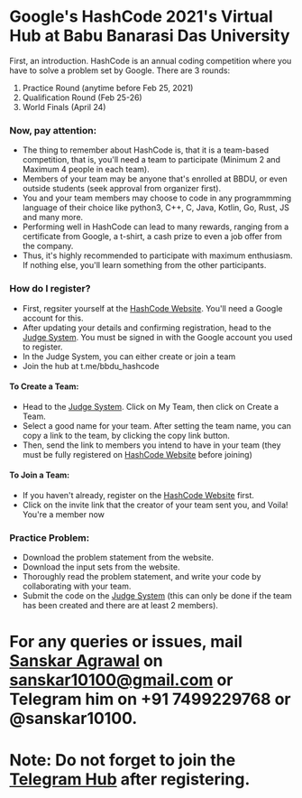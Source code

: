 # Google's HashCode 2021's Virtual Hub at Babu Banarasi Das University

First, an introduction. HashCode is an annual coding competition where you have to solve a problem set by Google. There are 3 rounds:
1. Practice Round (anytime before Feb 25, 2021)
2. Qualification Round (Feb 25-26)
3. World Finals (April 24)

### Now, pay attention:
- The thing to remember about HashCode is, that it is a team-based competition, that is, you'll need a team to participate (Minimum 2 and Maximum 4 people in each team).
- Members of your team may be anyone that's enrolled at BBDU, or even outside students (seek approval from organizer first).
- You and your team members may choose to code in any programmming language of their choice like python3, C++, C, Java, Kotlin, Go, Rust, JS and many more.
- Performing well in HashCode can lead to many rewards, ranging from a certificate from Google, a t-shirt, a cash prize to even a job offer from the company.
- Thus, it's highly recommended to participate with maximum enthusiasm. If nothing else, you'll learn something from the other participants.

### How do I register?
- First, regsiter yourself at the [HashCode Website](https://codingcompetitions.withgoogle.com/hashcode). You'll need a Google account for this.
- After updating your details and confirming registration, head to the [Judge System](https://hashcodejudge.withgoogle.com/). You must be signed in with the Google account you used to register.
- In the Judge System, you can either create or join a team
- Join the hub at t.me/bbdu_hashcode

#### To Create a Team:
- Head to the [Judge System](https://hashcodejudge.withgoogle.com/). Click on My Team, then click on Create a Team.
- Select a good name for your team. After setting the team name, you can copy a link to the team, by clicking the copy link button.
- Then, send the link to members you intend to have in your team (they must be fully registered on [HashCode Website](https://codingcompetitions.withgoogle.com/hashcode) before joining)

#### To Join a Team:
- If you haven't already, register on the [HashCode Website](https://codingcompetitions.withgoogle.com/hashcode) first.
- Click on the invite link that the creator of your team sent you, and Voila! You're a member now

### Practice Problem:
- Download the problem statement from the website.
- Download the input sets from the website.
- Thoroughly read the problem statement, and write your code by collaborating with your team.
- Submit the code on the [Judge System](https://hashcodejudge.withgoogle.com/) (this can only be done if the team has been created and there are at least 2 members).

# For any queries or issues, mail [Sanskar Agrawal](linkedin.com/in/sanskar10100) on sanskar10100@gmail.com or Telegram him on +91 7499229768 or @sanskar10100.

# Note: Do not forget to join the [Telegram Hub](t.me/bbdu_hashcode) after registering.

